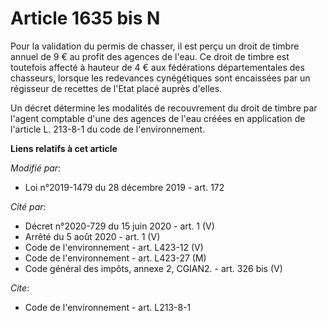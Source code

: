 # Article 1635 bis N

Pour la validation du permis de chasser, il est perçu un droit de timbre annuel de 9 € au profit des agences de l'eau. Ce
droit de timbre est toutefois affecté à hauteur de 4 € aux fédérations départementales des chasseurs, lorsque les redevances
cynégétiques sont encaissées par un régisseur de recettes de l'Etat placé auprès d'elles.

Un décret détermine les modalités de recouvrement du droit de timbre par l'agent comptable d'une des agences de l'eau créées
en application de l'article L. 213-8-1 du code de l'environnement.

**Liens relatifs à cet article**

_Modifié par_:

  - Loi n°2019-1479 du 28 décembre 2019 - art. 172

_Cité par_:

  - Décret n°2020-729 du 15 juin 2020 - art. 1 (V)
  - Arrêté du 5 août 2020 - art. 1 (V)
  - Code de l'environnement - art. L423-12 (V)
  - Code de l'environnement - art. L423-27 (M)
  - Code général des impôts, annexe 2, CGIAN2. - art. 326 bis (V)

_Cite_:

  - Code de l'environnement - art. L213-8-1
